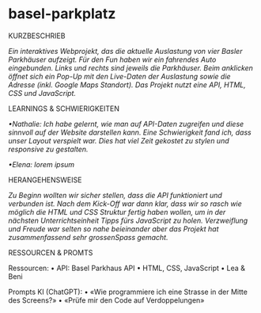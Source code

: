 # basel-parkplatz
KURZBESCHRIEB

*Ein interaktives Webprojekt, das die aktuelle Auslastung von vier Basler Parkhäuser aufzeigt. Für den Fun haben wir ein fahrendes Auto eingebunden. Links und rechts sind jeweils die Parkhäuser. Beim anklicken öffnet sich ein Pop-Up mit den Live-Daten der Auslastung sowie die Adresse (inkl. Google Maps Standort).
Das Projekt nutzt eine API, HTML, CSS und JavaScript.*


LEARNINGS & SCHWIERIGKEITEN

*•Nathalie:
Ich habe gelernt, wie man auf API-Daten zugreifen und diese sinnvoll auf der Website darstellen kann.
Eine Schwierigkeit fand ich, dass unser Layout verspielt war. Dies hat viel Zeit gekostet  zu stylen und responsive zu gestalten.*

*•Elena:
lorem ipsum*


HERANGEHENSWEISE

*Zu Beginn wollten wir sicher stellen, dass die API funktioniert und verbunden ist. 
Nach dem Kick-Off war dann klar, dass wir so rasch wie möglich die HTML und CSS Struktur fertig haben wollen, um in der nächsten Unterrichtseinheit Tipps fürs JavaScript zu holen. 
Verzweiflung und Freude war selten so nahe beieinander aber das Projekt hat zusammenfassend sehr  grossenSpass gemacht.*


RESSOURCEN & PROMTS

Ressourcen: • API: Basel Parkhaus API • HTML, CSS, JavaScript • Lea & Beni

Prompts
KI (ChatGPT): • «Wie programmiere ich eine Strasse in der Mitte des Screens?»  • «Prüfe mir den Code auf Verdoppelungen»  

